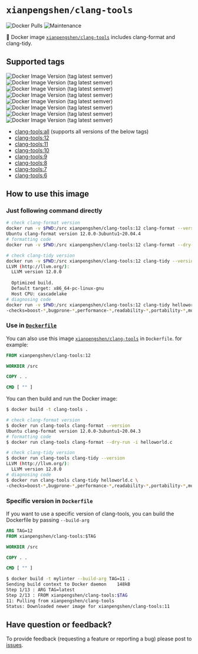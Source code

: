 # `xianpengshen/clang-tools`

![Docker Pulls](https://img.shields.io/docker/pulls/xianpengshen/clang-tools)
![Maintenance](https://img.shields.io/maintenance/yes/2021)

🐳 Docker image [`xianpengshen/clang-tools`](https://hub.docker.com/repository/docker/xianpengshen/clang-tools) includes clang-format and clang-tidy.

## Supported tags
![Docker Image Version (tag latest semver)](https://img.shields.io/docker/v/xianpengshen/clang-tools/all)
![Docker Image Version (tag latest semver)](https://img.shields.io/docker/v/xianpengshen/clang-tools/12)
![Docker Image Version (tag latest semver)](https://img.shields.io/docker/v/xianpengshen/clang-tools/11)
![Docker Image Version (tag latest semver)](https://img.shields.io/docker/v/xianpengshen/clang-tools/10)
![Docker Image Version (tag latest semver)](https://img.shields.io/docker/v/xianpengshen/clang-tools/9)
![Docker Image Version (tag latest semver)](https://img.shields.io/docker/v/xianpengshen/clang-tools/8)
![Docker Image Version (tag latest semver)](https://img.shields.io/docker/v/xianpengshen/clang-tools/7)
![Docker Image Version (tag latest semver)](https://img.shields.io/docker/v/xianpengshen/clang-tools/6)


* [clang-tools:all](https://github.com/shenxianpeng/clang-tools/blob/master/all/Dockerfile) (supports all versions of the below tags)
* [clang-tools:12](https://github.com/shenxianpeng/clang-tools/blob/master/12/Dockerfile)
* [clang-tools:11](https://github.com/shenxianpeng/clang-tools/blob/master/11/Dockerfile)
* [clang-tools:10](https://github.com/shenxianpeng/clang-tools/blob/master/10/Dockerfile)
* [clang-tools:9](https://github.com/shenxianpeng/clang-tools/blob/master/9/Dockerfile)
* [clang-tools:8](https://github.com/shenxianpeng/clang-tools/blob/master/8/Dockerfile)
* [clang-tools:7](https://github.com/shenxianpeng/clang-tools/blob/master/7/Dockerfile)
* [clang-tools:6](https://github.com/shenxianpeng/clang-tools/blob/master/6/Dockerfile)

## How to use this image

### Just following command directly

```bash
# check clang-format version
docker run -v $PWD:/src xianpengshen/clang-tools:12 clang-format --version
Ubuntu clang-format version 12.0.0-3ubuntu1~20.04.4
# formatting code
docker run -v $PWD:/src xianpengshen/clang-tools:12 clang-format --dry-run -i helloworld.c

# check clang-tidy version
docker run -v $PWD:/src xianpengshen/clang-tools:12 clang-tidy --version
LLVM (http://llvm.org/):
  LLVM version 12.0.0
  
  Optimized build.
  Default target: x86_64-pc-linux-gnu
  Host CPU: cascadelake
# diagnosing code
docker run -v $PWD:/src xianpengshen/clang-tools:12 clang-tidy helloworld.c \
-checks=boost-*,bugprone-*,performance-*,readability-*,portability-*,modernize-*,clang-analyzer-cplusplus-*,clang-analyzer-*,cppcoreguidelines-*
```

### Use in [`Dockerfile`](https://github.com/shenxianpeng/clang-tools/blob/master/demo/Dockerfile)

You can also use this image [`xianpengshen/clang-tools`](https://hub.docker.com/repository/docker/xianpengshen/clang-tools) in `Dockerfile`. for example:

```Dockerfile
FROM xianpengshen/clang-tools:12

WORKDIR /src

COPY . .

CMD [ "" ]
```

You can then build and run the Docker image:

```bash
$ docker build -t clang-tools .

# check clang-format version
$ docker run clang-tools clang-format --version
Ubuntu clang-format version 12.0.0-3ubuntu1~20.04.3
# formatting code
$ docker run clang-tools clang-format --dry-run -i helloworld.c

# check clang-tidy version
$ docker run clang-tools clang-tidy --version
LLVM (http://llvm.org/):
  LLVM version 12.0.0
# diagnosing code
$ docker run clang-tools clang-tidy helloworld.c \
-checks=boost-*,bugprone-*,performance-*,readability-*,portability-*,modernize-*,clang-analyzer-cplusplus-*,clang-analyzer-*,cppcoreguidelines-*
```

### Specific version in `Dockerfile` 

If you want to use a specific version of clang-tools, you can build the Dockerfile by passing `--build-arg`

```Dockerfile
ARG TAG=12
FROM xianpengshen/clang-tools:$TAG

WORKDIR /src

COPY . .

CMD [ "" ]
```

```bash
$ docker build -t mylinter --build-arg TAG=11 .
Sending build context to Docker daemon    148kB
Step 1/13 : ARG TAG=latest
Step 2/13 : FROM xianpengshen/clang-tools:$TAG
11: Pulling from xianpengshen/clang-tools
Status: Downloaded newer image for xianpengshen/clang-tools:11
```

## Have question or feedback?

To provide feedback (requesting a feature or reporting a bug) please post to [issues](https://github.com/shenxianpeng/clang-tools/issues).
